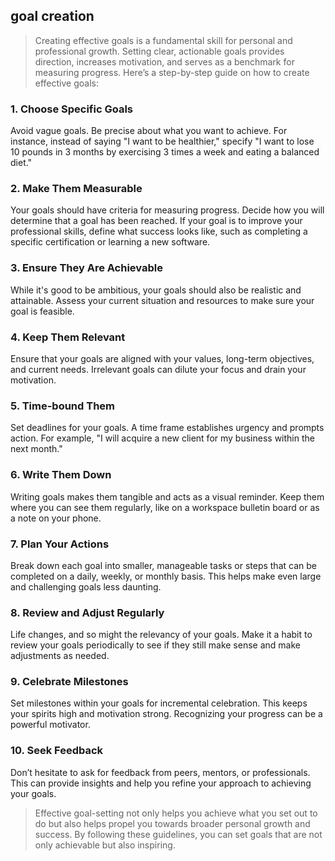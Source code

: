 ## goal creation
> Creating effective goals is a fundamental skill for personal and professional growth. Setting clear, actionable goals provides direction, increases motivation, and serves as a benchmark for measuring progress. Here’s a step-by-step guide on how to create effective goals:

### 1. Choose Specific Goals
Avoid vague goals. Be precise about what you want to achieve. For instance, instead of saying "I want to be healthier," specify "I want to lose 10 pounds in 3 months by exercising 3 times a week and eating a balanced diet."
### 2. Make Them Measurable
Your goals should have criteria for measuring progress. Decide how you will determine that a goal has been reached. If your goal is to improve your professional skills, define what success looks like, such as completing a specific certification or learning a new software.
### 3. Ensure They Are Achievable
While it's good to be ambitious, your goals should also be realistic and attainable. Assess your current situation and resources to make sure your goal is feasible.
### 4. Keep Them Relevant
Ensure that your goals are aligned with your values, long-term objectives, and current needs. Irrelevant goals can dilute your focus and drain your motivation.
### 5. Time-bound Them
Set deadlines for your goals. A time frame establishes urgency and prompts action. For example, "I will acquire a new client for my business within the next month."
### 6. Write Them Down
Writing goals makes them tangible and acts as a visual reminder. Keep them where you can see them regularly, like on a workspace bulletin board or as a note on your phone.
### 7. Plan Your Actions
Break down each goal into smaller, manageable tasks or steps that can be completed on a daily, weekly, or monthly basis. This helps make even large and challenging goals less daunting.
### 8. Review and Adjust Regularly
Life changes, and so might the relevancy of your goals. Make it a habit to review your goals periodically to see if they still make sense and make adjustments as needed.
### 9. Celebrate Milestones
Set milestones within your goals for incremental celebration. This keeps your spirits high and motivation strong. Recognizing your progress can be a powerful motivator.
### 10. Seek Feedback
Don’t hesitate to ask for feedback from peers, mentors, or professionals. This can provide insights and help you refine your approach to achieving your goals.
> Effective goal-setting not only helps you achieve what you set out to do but also helps propel you towards broader personal growth and success. By following these guidelines, you can set goals that are not only achievable but also inspiring.
